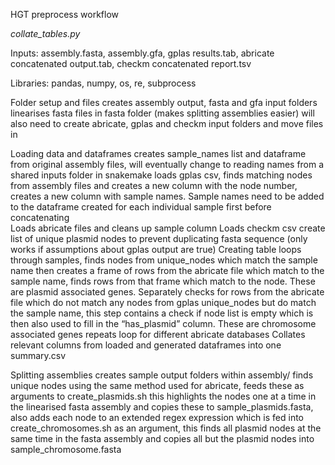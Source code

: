 HGT preprocess workflow

*collate_tables.py*

Inputs: 	assembly.fasta,
		    assembly.gfa,
		    gplas results.tab,
		    abricate concatenated output.tab,
		    checkm concatenated report.tsv

Libraries: 	pandas, numpy, os, re, subprocess

Folder setup and files
      creates assembly output, fasta and gfa input folders
		  linearises fasta files in fasta folder (makes splitting assemblies easier)
		  will also need to create abricate, gplas and checkm input folders and move files in
  
Loading data and dataframes
      creates sample_names list and dataframe from original assembly files, will eventually change to reading names from a shared inputs folder in snakemake
		  loads gplas csv, finds matching nodes from assembly files and creates a new column with the node number, creates a new column with sample names. 
      Sample names need to be added to the dataframe created for each individual sample first before concatenating  
			Loads abricate files and cleans up sample column
			Loads checkm csv
			create list of unique plasmid nodes to prevent duplicating fasta sequence (only works if assumptions about gplas output are true)
      Creating table loops through samples, finds nodes from unique_nodes which match the sample name then creates a frame of rows from the abricate file which match to the sample name, 
      finds rows from that frame which match to the node. These are plasmid associated genes. 
      Separately checks for rows from the abricate file which do not match any nodes from gplas unique_nodes but do match the sample name, 
      this step contains a check if node list is empty which is then also used to fill in the “has_plasmid” column. These are chromosome associated genes
			repeats loop for different abricate databases
 			Collates relevant columns from loaded and generated dataframes into one summary.csv

Splitting assemblies	creates sample output folders within assembly/
			finds unique nodes using the same method used for abricate, feeds these as arguments to create_plasmids.sh 
      this highlights the nodes one at a time in the linearised fasta assembly and copies these to sample_plasmids.fasta,
      also adds each node to an extended regex expression which is fed into create_chromosomes.sh as an argument,
      this finds all plasmid nodes at the same time in the fasta assembly and copies all but the plasmid nodes into sample_chromosome.fasta
					
